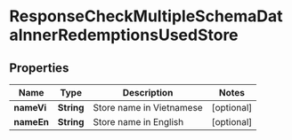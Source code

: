 

# ResponseCheckMultipleSchemaDataInnerRedemptionsUsedStore


## Properties

| Name | Type | Description | Notes |
|------------ | ------------- | ------------- | -------------|
|**nameVi** | **String** | Store name in Vietnamese |  [optional] |
|**nameEn** | **String** | Store name in English |  [optional] |




